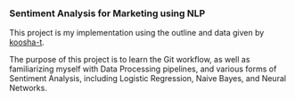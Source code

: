 ### Sentiment Analysis for Marketing using NLP

This project is my implementation using the outline and data given by [koosha-t](https://github.com/koosha-t/Sentiment-Analysis-NLP-for-Marketting).

The purpose of this project is to learn the Git workflow, as well as familiarizing myself with Data Processing pipelines, and various forms of Sentiment Analysis, including Logistic Regression, Naive Bayes, and Neural Networks.

